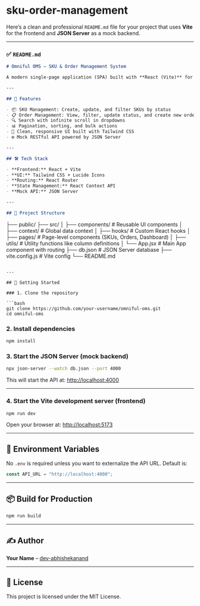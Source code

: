 # sku-order-management

Here’s a clean and professional `README.md` file for your project that uses **Vite** for the frontend and **JSON Server** as a mock backend.

---

### ✅ `README.md`

```markdown
# Omniful OMS – SKU & Order Management System

A modern single-page application (SPA) built with **React (Vite)** for managing SKUs and Orders, backed by a mock API using **JSON Server**.

---

## 🚀 Features

- 📦 SKU Management: Create, update, and filter SKUs by status
- 📋 Order Management: View, filter, update status, and create new orders
- 🔍 Search with infinite scroll in dropdowns
- 📊 Pagination, sorting, and bulk actions
- 🌈 Clean, responsive UI built with Tailwind CSS
- ⚙️ Mock RESTful API powered by JSON Server

---

## 🛠️ Tech Stack

- **Frontend:** React + Vite
- **UI:** Tailwind CSS + Lucide Icons
- **Routing:** React Router
- **State Management:** React Context API
- **Mock API:** JSON Server

---

## 📁 Project Structure
```

├── public/
├── src/
│ ├── components/ # Reusable UI components
│ ├── context/ # Global data context
│ ├── hooks/ # Custom React hooks
│ ├── pages/ # Page-level components (SKUs, Orders, Dashboard)
│ ├── utils/ # Utility functions like column definitions
│ └── App.jsx # Main App component with routing
├── db.json # JSON Server database
├── vite.config.js # Vite config
└── README.md

````

---

## 🧪 Getting Started

### 1. Clone the repository

```bash
git clone https://github.com/your-username/omniful-oms.git
cd omniful-oms
````

### 2. Install dependencies

```bash
npm install
```

### 3. Start the JSON Server (mock backend)

```bash
npx json-server --watch db.json --port 4000
```

This will start the API at: [http://localhost:4000](http://localhost:4000)

---

### 4. Start the Vite development server (frontend)

```bash
npm run dev
```

Open your browser at: [http://localhost:5173](http://localhost:5173)

---

## 🔐 Environment Variables

No `.env` is required unless you want to externalize the API URL. Default is:

```js
const API_URL = "http://localhost:4000";
```

---

## 📦 Build for Production

```bash
npm run build
```

---

## ✍️ Author

**Your Name** – [dev-abhishekanand](https://github.com/dev-abhishekanand)

---

## 📝 License

This project is licensed under the MIT License.

```

```
